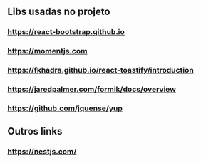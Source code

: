 ## Libs usadas no projeto

### https://react-bootstrap.github.io

### https://momentjs.com

### https://fkhadra.github.io/react-toastify/introduction

### https://jaredpalmer.com/formik/docs/overview

### https://github.com/jquense/yup

## Outros links

### https://nestjs.com/

